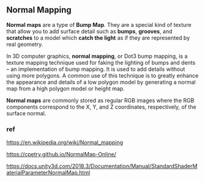 ## Normal Mapping
**Normal maps** are a type of **Bump Map**. They are a special kind of texture that allow you to add surface detail such as **bumps**, **grooves**, and **scratches** to a model which **catch the light** as if they are represented by real geometry.

In 3D computer graphics, **normal mapping**, or Dot3 bump mapping, is a texture mapping technique used for faking the lighting of bumps and dents – an implementation of bump mapping. It is used to add details without using more polygons. A common use of this technique is to greatly enhance the appearance and details of a low polygon model by generating a normal map from a high polygon model or height map.

**Normal maps** are commonly stored as regular RGB images where the RGB components correspond to the X, Y, and Z coordinates, respectively, of the surface normal.




### ref
https://en.wikipedia.org/wiki/Normal_mapping


https://cpetry.github.io/NormalMap-Online/


https://docs.unity3d.com/2018.3/Documentation/Manual/StandardShaderMaterialParameterNormalMap.html
